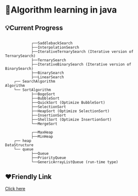 # :book:Algorithm learning in java

## :bulb:Current Progress

```

            ┌──SaddlebackSearch
            ├──InterpolationSearch
            ├──IterativeTernarySearch (Iterative version of TernarySearch)
            ├──TernarySearch
            ├──IterativeBinarySearch (Iterative version of BinarySearch)
            ├──BinarySearch
            ├──LinearSearch
    ┌── SearchAlgorithm
Algorithm
    └── SortAlgorithm
            ├──BogoSort
            ├──BubbleSort
            ├──QuickSort (Optimize BubbleSort)
            ├──SelectionSort
            ├──HeapSort (Optimize SelectionSort)
            ├──InsertionSort
            ├──ShellSort (Optimize InsertionSort)
            └──MergeSort

            ┌──MaxHeap
            ├──MinHeap
    ┌── heap
DataStructure
    └── queue
            ├──Queue
            ├──PriorityQueue
            └──GenericArrayListQueue (run-time type)
```

## :heart:Friendly Link

[Click here](https://github.com/TheAlgorithms/Java)